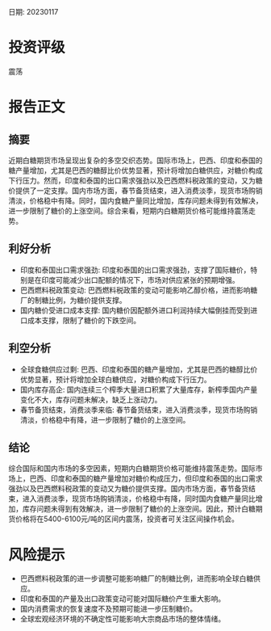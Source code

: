 
日期: 20230117

# 投资评级

震荡

# 报告正文

## 摘要

近期白糖期货市场呈现出复杂的多空交织态势。国际市场上，巴西、印度和泰国的糖产量增加，尤其是巴西的糖醇比价优势显著，预计将增加白糖供应，对糖价构成下行压力。然而，印度和泰国的出口需求强劲以及巴西燃料税政策的变动，又为糖价提供了一定支撑。国内市场方面，春节备货结束，进入消费淡季，现货市场购销清淡，价格稳中有降。同时，国内食糖产量同比增加，库存问题未得到有效解决，进一步限制了糖价的上涨空间。综合来看，短期内白糖期货价格可能维持震荡走势。

## 利好分析

* 印度和泰国出口需求强劲: 印度和泰国的出口需求强劲，支撑了国际糖价，特别是在印度可能减少出口配额的情况下，市场对供应紧张的预期增强。
* 巴西燃料税政策变动: 巴西燃料税政策的变动可能影响乙醇价格，进而影响糖厂的制糖比例，为糖价提供支撑。
* 国内糖价受进口成本支撑: 国内糖价因配额外进口利润持续大幅倒挂而受到进口成本支撑，限制了糖价的下跌空间。

## 利空分析

* 全球食糖供应过剩: 巴西、印度和泰国的糖产量增加，尤其是巴西的糖醇比价优势显著，预计将增加全球白糖供应，对糖价构成下行压力。
* 国内库存高企: 国内连续三个榨季大量进口积累了大量库存，新榨季国内产量变化不大，库存问题未解决，缺乏上涨动力。
* 春节备货结束，消费淡季来临: 春节备货结束，进入消费淡季，现货市场购销清淡，价格稳中有降，进一步限制了糖价的上涨空间。

## 结论

综合国际和国内市场的多空因素，短期内白糖期货价格可能维持震荡走势。国际市场上，巴西、印度和泰国的糖产量增加对糖价构成压力，但印度和泰国的出口需求强劲以及巴西燃料税政策的变动又为糖价提供支撑。国内市场方面，春节备货结束，进入消费淡季，现货市场购销清淡，价格稳中有降，同时国内食糖产量同比增加，库存问题未得到有效解决，进一步限制了糖价的上涨空间。因此，预计白糖期货价格将在5400-6100元/吨的区间内震荡，投资者可关注区间操作机会。

# 风险提示

* 巴西燃料税政策的进一步调整可能影响糖厂的制糖比例，进而影响全球白糖供应。
* 印度和泰国的产量及出口政策变动可能对国际糖价产生重大影响。
* 国内消费需求的恢复速度不及预期可能进一步压制糖价。
* 全球宏观经济环境的不确定性可能影响大宗商品市场的整体情绪。
